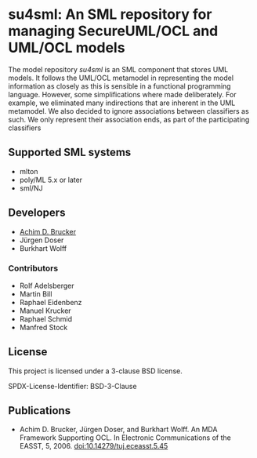# su4sml: An SML repository for managing SecureUML/OCL and UML/OCL models

The model repository *su4sml* is an SML component that stores UML
models.  It follows the UML/OCL metamodel in representing the model
information as closely as this is sensible in a functional programming
language. However, some simplifications where made deliberately. For
example, we eliminated many indirections that are inherent in the UML
metamodel. We also decided to ignore associations between classifiers
as such. We only represent their association ends, as part of the
participating classifiers

## Supported SML systems
* mlton 
* poly/ML 5.x or later
* sml/NJ

## Developers 
* [Achim D. Brucker](http://www.brucker.ch/)
* Jürgen Doser
* Burkhart Wolff

### Contributors
* Rolf Adelsberger
* Martin Bill
* Raphael Eidenbenz
* Manuel Krucker
* Raphael Schmid
* Manfred Stock

## License
This project is licensed under a 3-clause BSD license.

SPDX-License-Identifier: BSD-3-Clause

## Publications
* Achim D. Brucker, Jürgen Doser, and Burkhart Wolff. An MDA Framework Supporting 
  OCL. In Electronic Communications of the EASST, 5, 2006.
  [doi:10.14279/tuj.eceasst.5.45](http://dx.doi.org/10.14279/tuj.eceasst.5.45)
